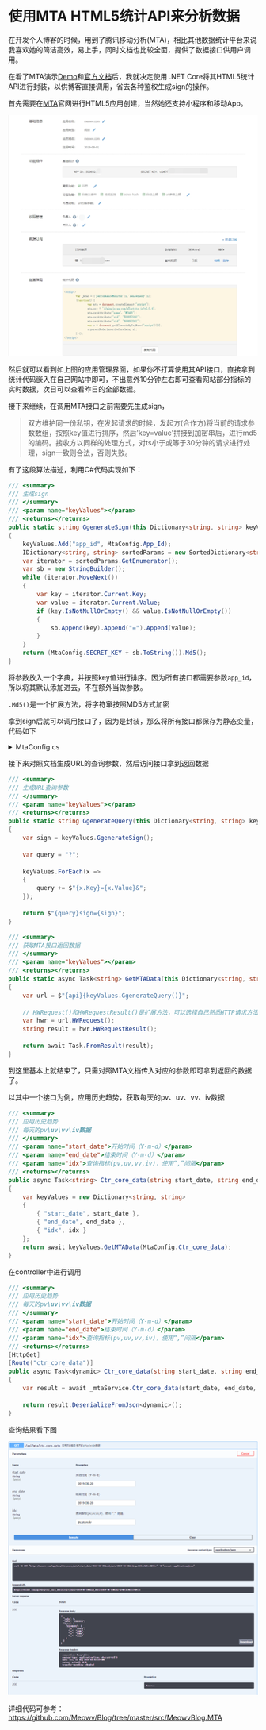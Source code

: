 # 使用MTA HTML5统计API来分析数据

在开发个人博客的时候，用到了腾讯移动分析(MTA)，相比其他数据统计平台来说我喜欢她的简洁高效，易上手，同时文档也比较全面，提供了数据接口供用户调用。

在看了MTA演示[Demo](https://mta.qq.com/mta/manage/ctr_demo)和[官方文档](https://mta.qq.com/docs/)后，我就决定使用 .NET Core将其HTML5统计API进行封装，以供博客直接调用，省去各种鉴权生成sign的操作。

首先需要在[MTA](https://mta.qq.com/)官网进行HTML5应用创建，当然她还支持小程序和移动App。

![MTA](/.gitbook/assets/mta.png)

然后就可以看到如上图的应用管理界面，如果你不打算使用其API接口，直接拿到统计代码嵌入在自己网站中即可，不出意外10分钟左右即可查看网站部分指标的实时数据，次日可以查看昨日的全部数据。

接下来继续，在调用MTA接口之前需要先生成sign，

> 双方维护同一份私钥，在发起请求的时候，发起方(合作方)将当前的请求参数数组，按照key值进行排序，然后'key=value'拼接到加密串后，进行md5的编码。接收方以同样的处理方式，对ts小于或等于30分钟的请求进行处理，sign一致则合法，否则失败。

有了这段算法描述，利用C#代码实现如下：

```csharp
/// <summary>
/// 生成sign
/// </summary>
/// <param name="keyValues"></param>
/// <returns></returns>
public static string GgenerateSign(this Dictionary<string, string> keyValues)
{
    keyValues.Add("app_id", MtaConfig.App_Id);
    IDictionary<string, string> sortedParams = new SortedDictionary<string, string>(keyValues);
    var iterator = sortedParams.GetEnumerator();
    var sb = new StringBuilder();
    while (iterator.MoveNext())
    {
        var key = iterator.Current.Key;
        var value = iterator.Current.Value;
        if (key.IsNotNullOrEmpty() && value.IsNotNullOrEmpty())
        {
            sb.Append(key).Append("=").Append(value);
        }
    }
    return (MtaConfig.SECRET_KEY + sb.ToString()).Md5();
}
```

将参数放入一个字典，并按照key值进行排序。因为所有接口都需要参数`app_id`，所以将其默认添加进去，不在额外当做参数。

`.Md5()`是一个扩展方法，将字符窜按照MD5方式加密

拿到sign后就可以调用接口了，因为是封装，那么将所有接口都保存为静态变量，代码如下

<details>

<summary>MtaConfig.cs</summary>

```csharp
#region 应用趋势

/// <summary>
/// 应用历史趋势
/// 每天的pv\uv\vv\iv数据
/// </summary>
public static string Ctr_core_data = "https://mta.qq.com/h5/api/ctr_core_data";

/// <summary>
/// 应用实时小时数据
/// 当天每小时的pv\uv\vv\iv数据
/// </summary>
public static string Ctr_realtime = "https://mta.qq.com/h5/api/ctr_realtime/get_by_hour";

/// <summary>
/// 应用心跳数据
/// 当前pv\uv\vv\iv心跳数据数据
/// </summary>
public static string Ctr_realtime_heartbeat = "https://mta.qq.com/h5/api/ctr_realtime/heartbeat";

#endregion

#region 访客分析

/// <summary>
/// 实时访客
/// 在24小时内的实时访客信息
/// </summary>
public static string Ctr_user_realtime = "https://mta.qq.com/h5/api/ctr_user_realtime";

/// <summary>
/// 新老访客比
/// 按天查询当天新访客与旧访客的数量
/// </summary>
public static string Ctr_user_compare = "https://mta.qq.com/h5/api/ctr_user_compare";

/// <summary>
/// 用户画像
/// 查询用户画像数据，包含性别比例、年龄分布、学历分布、职业分布，数据为pv量
/// </summary>
public static string Ctr_user_portrait = "https://mta.qq.com/h5/api/ctr_user_portrait";

#endregion

#region 客户端分析

/// <summary>
/// 地区数据
/// 按天查询地区的pv\uv\vv\iv量
/// </summary>
public static string Ctr_area = "https://mta.qq.com/h5/api/ctr_area/get_by_area";

/// <summary>
/// 省市数据
/// 按天查询省市下有流量的城市的pv\uv\vv\iv量
/// </summary>
public static string Ctr_area_province = "https://mta.qq.com/h5/api/ctr_area/get_by_province";

/// <summary>
/// 运营商
/// 按天查询运营商的pv\uv\vv\iv量
/// </summary>
public static string Ctr_operator = "https://mta.qq.com/h5/api/ctr_operator";

/// <summary>
/// 终端属性列表
/// 按天查询对应属性的终端信息数据
/// </summary>
public static string Ctr_client_para = "https://mta.qq.com/h5/api/ctr_client/get_by_para";

/// <summary>
/// 终端信息
/// 按天查询终端信息数据
/// </summary>
public static string Ctr_client_content = "https://mta.qq.com/h5/api/ctr_client/get_by_content";

#endregion

#region 页面分析

/// <summary>
/// 页面排行-当天实时列表
/// 查询当天所有url的pv\uv\vv\iv数据
/// </summary>
public static string Ctr_page_realtime = "https://mta.qq.com/h5/api/ctr_page/list_all_page_realtime";

/// <summary>
/// 页面排行-离线列表
/// 按天查询所有url的pv\uv\vv\iv数据
/// </summary>
public static string Ctr_page_offline = "https://mta.qq.com/h5/api/ctr_page/list_all_page_offline";

/// <summary>
/// 页面排行-指定查询部分url
/// 按天查询url的pv\uv\vv\iv数据。
/// </summary>
public static string Ctr_page_url = "https://mta.qq.com/h5/api/ctr_page";

/// <summary>
/// 性能监控
/// 按天查询对应省市的访问延时与解析时长
/// </summary>
public static string Ctr_page_speed = "https://mta.qq.com/h5/api/ctr_page_speed";

/// <summary>
/// 访问深度
/// 按天查询用户访问深度
/// </summary>
public static string Ctr_page_depth = "https://mta.qq.com/h5/api/ctr_depth";

#endregion

#region 来源分析

/// <summary>
/// 外部链接
/// 按天查询外部同站链接带来的流量情情况
/// </summary>
public static string Ctr_source_out = "https://mta.qq.com/h5/api/ctr_source_out";

/// <summary>
/// 入口页面
/// 按天查询用户最后访问的进入次数与跳出率
/// </summary>
public static string Ctr_page_land = "https://mta.qq.com/h5/api/ctr_page_land";

/// <summary>
/// 离开页面
/// 按天查询最后访问页面的离次数
/// </summary>
public static string Ctr_page_exit = "https://mta.qq.com/h5/api/ctr_page_exit";

#endregion

#region 自定义事件

/// <summary>
/// 自定义事件
/// 按天查询自定义事件的pv\uv\vv\iv
/// </summary>
public static string Ctr_custom = "https://mta.qq.com/h5/api/ctr_custom";

#endregion

#region 渠道效果统计

/// <summary>
/// 渠道效果统计
/// 按天查询渠道的分析数据
/// </summary>
public static string Ctr_adtag = "https://mta.qq.com/h5/api/ctr_adtag";

#endregion
```

</details>

接下来对照文档生成URL的查询参数，然后访问接口拿到返回数据

```csharp
/// <summary>
/// 生成URL查询参数
/// </summary>
/// <param name="keyValues"></param>
/// <returns></returns>
public static string GgenerateQuery(this Dictionary<string, string> keyValues)
{
    var sign = keyValues.GgenerateSign();

    var query = "?";

    keyValues.ForEach(x =>
    {
        query += $"{x.Key}={x.Value}&";
    });

    return $"{query}sign={sign}";
}
```

```csharp
/// <summary>
/// 获取MTA接口返回数据
/// </summary>
/// <param name="keyValues"></param>
/// <returns></returns>
public static async Task<string> GetMTAData(this Dictionary<string, string> keyValues, string api)
{
    var url = $"{api}{keyValues.GgenerateQuery()}";

    // HWRequest()和HWRequestResult()是扩展方法，可以选择自己熟悉HTTP请求方法
    var hwr = url.HWRequest();
    string result = hwr.HWRequestResult();

    return await Task.FromResult(result);
}
```

到这里基本上就结束了，只需对照MTA文档传入对应的参数即可拿到返回的数据了。

以其中一个接口为例，应用历史趋势，获取每天的pv、uv、vv、iv数据

```csharp
/// <summary>
/// 应用历史趋势
/// 每天的pv\uv\vv\iv数据
/// </summary>
/// <param name="start_date">开始时间（Y-m-d）</param>
/// <param name="end_date">结束时间（Y-m-d）</param>
/// <param name="idx">查询指标(pv,uv,vv,iv)，使用“,”间隔</param>
/// <returns></returns>
public async Task<string> Ctr_core_data(string start_date, string end_date, string idx)
{
    var keyValues = new Dictionary<string, string>
    {
        { "start_date", start_date },
        { "end_date", end_date },
        { "idx", idx }
    };
    return await keyValues.GetMTAData(MtaConfig.Ctr_core_data);
}
```

在controller中进行调用

```csharp
/// <summary>
/// 应用历史趋势
/// 每天的pv\uv\vv\iv数据
/// </summary>
/// <param name="start_date">开始时间（Y-m-d）</param>
/// <param name="end_date">结束时间（Y-m-d）</param>
/// <param name="idx">查询指标(pv,uv,vv,iv)，使用“,”间隔</param>
/// <returns></returns>
[HttpGet]
[Route("ctr_core_data")]
public async Task<dynamic> Ctr_core_data(string start_date, string end_date, string idx)
{
    var result = await _mtaService.Ctr_core_data(start_date, end_date, idx);

    return result.DeserializeFromJson<dynamic>();
}
```

查询结果看下图

![MTAAPI](/.gitbook/assets/mtaapi.png)

详细代码可参考：https://github.com/Meowv/Blog/tree/master/src/MeowvBlog.MTA
